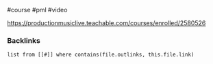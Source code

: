 #course #pml #video

https://productionmusiclive.teachable.com/courses/enrolled/2580526

### Backlinks
```dataview 
list from [[#]] where contains(file.outlinks, this.file.link)
```

